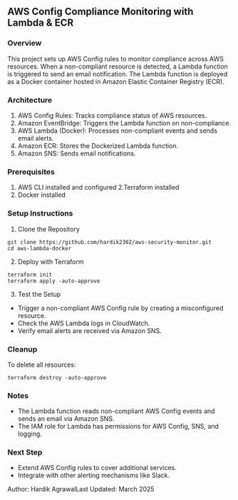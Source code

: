## AWS Config Compliance Monitoring with Lambda & ECR

### Overview

This project sets up AWS Config rules to monitor compliance across AWS resources. When a non-compliant resource is detected, a Lambda function is triggered to send an email notification. The Lambda function is deployed as a Docker container hosted in Amazon Elastic Container Registry (ECR).

### Architecture

1. AWS Config Rules: Tracks compliance status of AWS resources.
2. Amazon EventBridge: Triggers the Lambda function on non-compliance.
3. AWS Lambda (Docker): Processes non-compliant events and sends email alerts.
4. Amazon ECR: Stores the Dockerized Lambda function.
5. Amazon SNS: Sends email notifications.

### Prerequisites

1. AWS CLI installed and configured
2.Terraform installed
3. Docker installed

### Setup Instructions

1. Clone the Repository
```   
git clone https://github.com/hardik2302/aws-security-monitor.git
cd aws-lambda-docker
```
2. Deploy with Terraform
```
terraform init
terraform apply -auto-approve
```

3. Test the Setup

- Trigger a non-compliant AWS Config rule by creating a misconfigured resource.
- Check the AWS Lambda logs in CloudWatch.
- Verify email alerts are received via Amazon SNS.

### Cleanup

To delete all resources:
```
terraform destroy -auto-approve
```

### Notes
- The Lambda function reads non-compliant AWS Config events and sends an email via Amazon SNS.
- The IAM role for Lambda has permissions for AWS Config, SNS, and logging.

### Next Step
- Extend AWS Config rules to cover additional services.
- Integrate with other alerting mechanisms like Slack.

Author: Hardik AgrawalLast Updated: March 2025

